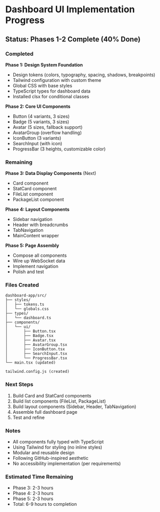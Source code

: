 # Dashboard UI Implementation Progress

## Status: Phases 1-2 Complete (40% Done)

### Completed

**Phase 1: Design System Foundation**
- Design tokens (colors, typography, spacing, shadows, breakpoints)
- Tailwind configuration with custom theme
- Global CSS with base styles
- TypeScript types for dashboard data
- Installed clsx for conditional classes

**Phase 2: Core UI Components**
- Button (4 variants, 3 sizes)
- Badge (5 variants, 3 sizes)
- Avatar (5 sizes, fallback support)
- AvatarGroup (overflow handling)
- IconButton (3 variants)
- SearchInput (with icon)
- ProgressBar (3 heights, customizable color)

### Remaining

**Phase 3: Data Display Components** (Next)
- Card component
- StatCard component
- FileList component
- PackageList component

**Phase 4: Layout Components**
- Sidebar navigation
- Header with breadcrumbs
- TabNavigation
- MainContent wrapper

**Phase 5: Page Assembly**
- Compose all components
- Wire up WebSocket data
- Implement navigation
- Polish and test

### Files Created
```
dashboard-app/src/
├── styles/
│   ├── tokens.ts
│   └── globals.css
├── types/
│   └── dashboard.ts
├── components/
│   └── ui/
│       ├── Button.tsx
│       ├── Badge.tsx
│       ├── Avatar.tsx
│       ├── AvatarGroup.tsx
│       ├── IconButton.tsx
│       ├── SearchInput.tsx
│       └── ProgressBar.tsx
└── main.tsx (updated)

tailwind.config.js (created)
```

### Next Steps
1. Build Card and StatCard components
2. Build list components (FileList, PackageList)
3. Build layout components (Sidebar, Header, TabNavigation)
4. Assemble full dashboard page
5. Test and refine

### Notes
- All components fully typed with TypeScript
- Using Tailwind for styling (no inline styles)
- Modular and reusable design
- Following GitHub-inspired aesthetic
- No accessibility implementation (per requirements)

### Estimated Time Remaining
- Phase 3: 2-3 hours
- Phase 4: 2-3 hours  
- Phase 5: 2-3 hours
- Total: 6-9 hours to completion
